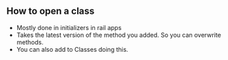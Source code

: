 ## How to open a class

- Mostly done in initializers in rail apps
- Takes the latest version of the method you added. So you can overwrite methods.
- You can also add to Classes doing this.
